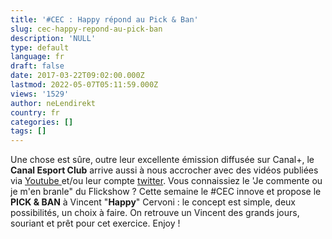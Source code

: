 ```yaml
---
title: '#CEC : Happy répond au Pick & Ban'
slug: cec-happy-repond-au-pick-ban
description: 'NULL'
type: default
language: fr
draft: false
date: 2017-03-22T09:02:00.000Z
lastmod: 2022-05-07T05:11:59.000Z
views: '1529'
author: neLendirekt
country: fr
categories: []
tags: []
---
```

Une chose est sûre, outre leur excellente émission diffusée sur Canal+, le **Canal Esport Club** arrive aussi à nous accrocher avec des vidéos publiées via [Youtube ](https://www.youtube.com/channel/UCyAacIovlTPPzYPYWQJsSMw)et/ou leur compte [twitter](https://twitter.com/canalesportclub). Vous connaissiez le 'Je commente ou je m'en branle" du Flickshow ? Cette semaine le #CEC innove et propose le **PICK & BAN** à Vincent "**Happy**" Cervoni : le concept est simple, deux possibilités, un choix à faire. On retrouve un Vincent des grands jours, souriant et prêt pour cet exercice. Enjoy ! 
